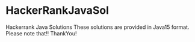 # HackerRankJavaSol
Hackerrank Java Solutions 
These solutions are provided in Java15 format. Please note that!!
ThankYou!
